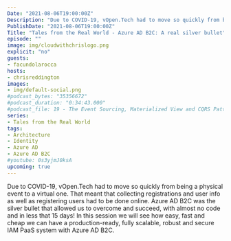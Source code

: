 ```yaml
---
Date: "2021-08-06T19:00:00Z"
Description: "Due to COVID-19, vOpen.Tech had to move so quickly from being a physical event to a virtual one. That meant that collecting registrations and user info as well as registering users had to be done online. Azure AD B2C was the silver bullet that allowed us to overcome and succeed, with almost no code and in less that 15 days! In this session we will see how easy, fast and cheap we can have a production-ready, fully scalable, robust and secure IAM PaaS system with Azure AD B2C. "
PublishDate: "2021-08-06T19:00:00Z"
Title: "Tales from the Real World - Azure AD B2C: A real silver bullet"
episode: ""
image: img/cloudwithchrislogo.png
explicit: "no"
guests:
- facundolarocca
hosts:
- chrisreddington
images:
- img/default-social.png
#podcast_bytes: "35356672"
#podcast_duration: "0:34:43.000"
#podcast_file: 19 - The Event Sourcing, Materialized View and CQRS Patterns.mp3
series:
- Tales from the Real World
tags:
- Architecture
- Identity
- Azure AD
- Azure AD B2C
#youtube: 0s3yjmJ0ksA
upcoming: true
---
```

Due to COVID-19, vOpen.Tech had to move so quickly from being a physical event to a virtual one. That meant that collecting registrations and user info as well as registering users had to be done online. Azure AD B2C was the silver bullet that allowed us to overcome and succeed, with almost no code and in less that 15 days! In this session we will see how easy, fast and cheap we can have a production-ready, fully scalable, robust and secure IAM PaaS system with Azure AD B2C.